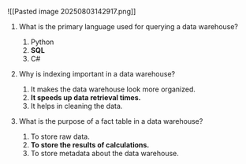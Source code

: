 ![[Pasted image 20250803142917.png]]

1. What is the primary language used for querying a data warehouse?
	1. Python
	2. **SQL**
	3. C#

2. Why is indexing important in a data warehouse?
	1. It makes the data warehouse look more organized.
	2. **It speeds up data retrieval times.**
	3. It helps in cleaning the data.

3. What is the purpose of a fact table in a data warehouse?
	1. To store raw data.
	2. **To store the results of calculations.**
	3. To store metadata about the data warehouse.